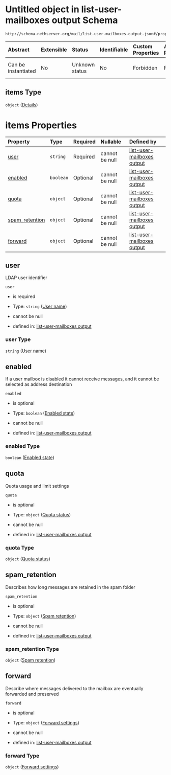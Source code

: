 # Untitled object in list-user-mailboxes output Schema

```txt
http://schema.nethserver.org/mail/list-user-mailboxes-output.json#/properties/user_mailboxes/items
```



| Abstract            | Extensible | Status         | Identifiable | Custom Properties | Additional Properties | Access Restrictions | Defined In                                                                                       |
| :------------------ | :--------- | :------------- | :----------- | :---------------- | :-------------------- | :------------------ | :----------------------------------------------------------------------------------------------- |
| Can be instantiated | No         | Unknown status | No           | Forbidden         | Forbidden             | none                | [list-user-mailboxes-output.json\*](mail/list-user-mailboxes-output.json "open original schema") |

## items Type

`object` ([Details](list-user-mailboxes-output-properties-mailboxes-list-items.md))

# items Properties

| Property                           | Type      | Required | Nullable       | Defined by                                                                                                                                                                                                                                   |
| :--------------------------------- | :-------- | :------- | :------------- | :------------------------------------------------------------------------------------------------------------------------------------------------------------------------------------------------------------------------------------------- |
| [user](#user)                      | `string`  | Required | cannot be null | [list-user-mailboxes output](list-user-mailboxes-output-properties-mailboxes-list-items-properties-user-name.md "http://schema.nethserver.org/mail/list-user-mailboxes-output.json#/properties/user_mailboxes/items/properties/user")        |
| [enabled](#enabled)                | `boolean` | Optional | cannot be null | [list-user-mailboxes output](list-user-mailboxes-output-properties-mailboxes-list-items-properties-enabled-state.md "http://schema.nethserver.org/mail/list-user-mailboxes-output.json#/properties/user_mailboxes/items/properties/enabled") |
| [quota](#quota)                    | `object`  | Optional | cannot be null | [list-user-mailboxes output](mail-defs-quota-status.md "http://schema.nethserver.org/mail/list-user-mailboxes-output.json#/properties/user_mailboxes/items/properties/quota")                                                                |
| [spam\_retention](#spam_retention) | `object`  | Optional | cannot be null | [list-user-mailboxes output](mail-defs-spam-retention.md "http://schema.nethserver.org/mail/list-user-mailboxes-output.json#/properties/user_mailboxes/items/properties/spam_retention")                                                     |
| [forward](#forward)                | `object`  | Optional | cannot be null | [list-user-mailboxes output](mail-defs-forward-settings.md "http://schema.nethserver.org/mail/list-user-mailboxes-output.json#/properties/user_mailboxes/items/properties/forward")                                                          |

## user

LDAP user identifier

`user`

*   is required

*   Type: `string` ([User name](list-user-mailboxes-output-properties-mailboxes-list-items-properties-user-name.md))

*   cannot be null

*   defined in: [list-user-mailboxes output](list-user-mailboxes-output-properties-mailboxes-list-items-properties-user-name.md "http://schema.nethserver.org/mail/list-user-mailboxes-output.json#/properties/user_mailboxes/items/properties/user")

### user Type

`string` ([User name](list-user-mailboxes-output-properties-mailboxes-list-items-properties-user-name.md))

## enabled

If a user mailbox is disabled it cannot receive messages, and it cannot be selected as address destination

`enabled`

*   is optional

*   Type: `boolean` ([Enabled state](list-user-mailboxes-output-properties-mailboxes-list-items-properties-enabled-state.md))

*   cannot be null

*   defined in: [list-user-mailboxes output](list-user-mailboxes-output-properties-mailboxes-list-items-properties-enabled-state.md "http://schema.nethserver.org/mail/list-user-mailboxes-output.json#/properties/user_mailboxes/items/properties/enabled")

### enabled Type

`boolean` ([Enabled state](list-user-mailboxes-output-properties-mailboxes-list-items-properties-enabled-state.md))

## quota

Quota usage and limit settings

`quota`

*   is optional

*   Type: `object` ([Quota status](mail-defs-quota-status.md))

*   cannot be null

*   defined in: [list-user-mailboxes output](mail-defs-quota-status.md "http://schema.nethserver.org/mail/list-user-mailboxes-output.json#/properties/user_mailboxes/items/properties/quota")

### quota Type

`object` ([Quota status](mail-defs-quota-status.md))

## spam\_retention

Describes how long messages are retained in the spam folder

`spam_retention`

*   is optional

*   Type: `object` ([Spam retention](mail-defs-spam-retention.md))

*   cannot be null

*   defined in: [list-user-mailboxes output](mail-defs-spam-retention.md "http://schema.nethserver.org/mail/list-user-mailboxes-output.json#/properties/user_mailboxes/items/properties/spam_retention")

### spam\_retention Type

`object` ([Spam retention](mail-defs-spam-retention.md))

## forward

Describe where messages delivered to the mailbox are eventually forwarded and preserved

`forward`

*   is optional

*   Type: `object` ([Forward settings](mail-defs-forward-settings.md))

*   cannot be null

*   defined in: [list-user-mailboxes output](mail-defs-forward-settings.md "http://schema.nethserver.org/mail/list-user-mailboxes-output.json#/properties/user_mailboxes/items/properties/forward")

### forward Type

`object` ([Forward settings](mail-defs-forward-settings.md))
